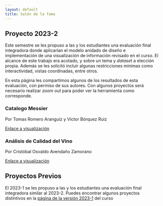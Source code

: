 ```yaml
---
layout: default
title: Salón de la fama
---
```


## Proyecto 2023-2

Este semestre se les propuso a las y los estudiantes una evaluación final integradora donde aplicarían el modelo anidado de diseño e implementación de una visualización de información revisado en el curso.
El alcance de este trabajo era acotado, y sobre un tema y _dataset_ a elección propia. Además se les solicitó incluir algunas restricciones mínimas como interactividad, vistas coordinadas, entre otros.

En esta página les compartimos algunos de los resultados de esta evaluación, con permiso de sus autores. Con algunos proyectos será necesario realizar _zoom out_ para poder ver la herramienta como corresponde.

<div class="cards-layout" markdown="1">
<div class="rol-card" markdown="1">

### Catalogo Messier

Por Tomas Romero Aranguiz y Víctor Bórquez Ruiz

[Enlace a visualización](https://puc-infovis.github.io/version-2023-1/salon_de_la_fama/Catalogo_Messier/)

</div>

<div class="rol-card" markdown="1">

### Análisis de Calidad del Vino

Por Cristóbal Osvaldo Avendaño Zamorano

[Enlace a visualización](https://puc-infovis.github.io/version-2023-2/salon_de_la_fama/wine/)

</div>




</div>


## Proyectos Previos

El 2023-1 se les propuso a las y los estudiantes una evaluación final integradora similar al 2023-2. Puedes encontrar algunos proyectos distintivos en la [página de la versión 2023-1](https://puc-infovis.github.io/version-2023-1/salon_de_la_fama.html) del curso
